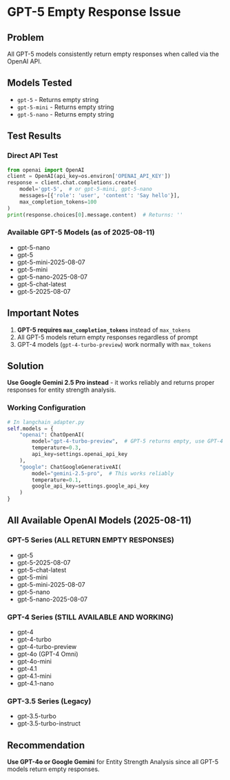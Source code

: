 # GPT-5 Empty Response Issue

## Problem
All GPT-5 models consistently return empty responses when called via the OpenAI API.

## Models Tested
- `gpt-5` - Returns empty string
- `gpt-5-mini` - Returns empty string  
- `gpt-5-nano` - Returns empty string

## Test Results

### Direct API Test
```python
from openai import OpenAI
client = OpenAI(api_key=os.environ['OPENAI_API_KEY'])
response = client.chat.completions.create(
    model='gpt-5',  # or gpt-5-mini, gpt-5-nano
    messages=[{'role': 'user', 'content': 'Say hello'}],
    max_completion_tokens=100
)
print(response.choices[0].message.content)  # Returns: ''
```

### Available GPT-5 Models (as of 2025-08-11)
- gpt-5-nano
- gpt-5
- gpt-5-mini-2025-08-07
- gpt-5-mini
- gpt-5-nano-2025-08-07
- gpt-5-chat-latest
- gpt-5-2025-08-07

## Important Notes
1. **GPT-5 requires `max_completion_tokens`** instead of `max_tokens`
2. All GPT-5 models return empty responses regardless of prompt
3. GPT-4 models (`gpt-4-turbo-preview`) work normally with `max_tokens`

## Solution
**Use Google Gemini 2.5 Pro instead** - it works reliably and returns proper responses for entity strength analysis.

### Working Configuration
```python
# In langchain_adapter.py
self.models = {
    "openai": ChatOpenAI(
        model="gpt-4-turbo-preview",  # GPT-5 returns empty, use GPT-4
        temperature=0.3,
        api_key=settings.openai_api_key
    ),
    "google": ChatGoogleGenerativeAI(
        model="gemini-2.5-pro",  # This works reliably
        temperature=0.1,
        google_api_key=settings.google_api_key
    )
}
```

## All Available OpenAI Models (2025-08-11)

### GPT-5 Series (ALL RETURN EMPTY RESPONSES)
- gpt-5
- gpt-5-2025-08-07
- gpt-5-chat-latest
- gpt-5-mini
- gpt-5-mini-2025-08-07
- gpt-5-nano
- gpt-5-nano-2025-08-07

### GPT-4 Series (STILL AVAILABLE AND WORKING)
- gpt-4
- gpt-4-turbo
- gpt-4-turbo-preview
- gpt-4o (GPT-4 Omni)
- gpt-4o-mini
- gpt-4.1
- gpt-4.1-mini
- gpt-4.1-nano

### GPT-3.5 Series (Legacy)
- gpt-3.5-turbo
- gpt-3.5-turbo-instruct

## Recommendation
**Use GPT-4o or Google Gemini** for Entity Strength Analysis since all GPT-5 models return empty responses.